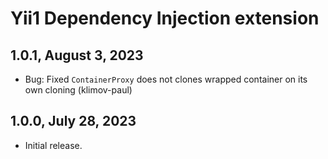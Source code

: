Yii1 Dependency Injection extension
===================================

1.0.1, August 3, 2023
---------------------

- Bug: Fixed `ContainerProxy` does not clones wrapped container on its own cloning (klimov-paul)


1.0.0, July 28, 2023
--------------------

- Initial release.
